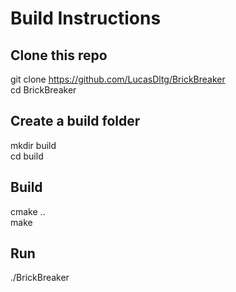 # Build Instructions
## Clone this repo
git clone https://github.com/LucasDltg/BrickBreaker  
cd BrickBreaker

## Create a build folder
mkdir build  
cd build  

## Build
cmake ..  
make  

## Run
./BrickBreaker
